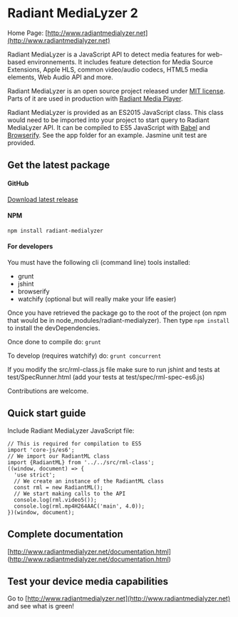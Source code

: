 # Radiant MediaLyzer 2
Home Page: [http://www.radiantmedialyzer.net](http://www.radiantmedialyzer.net)

Radiant MediaLyzer is a JavaScript API to detect media features for web-based
environnements. It includes feature detection for Media Source Extensions, 
Apple HLS, common video/audio codecs, HTML5 media elements, Web Audio API and more.

Radiant MediaLyzer is an open source project released under
[MIT license](http://www.radiantmedialyzer.net/license.html). Parts of it are used in production 
with [Radiant Media Player](https://www.radiantmediaplayer.com).

Radiant MediaLyzer is provided as an ES2015 JavaScript class. This class would need to be 
imported into your project to start query to Radiant MediaLyzer API. It can be compiled 
to ES5 JavaScript with [Babel](https://babeljs.io/) and [Browserify](http://browserify.org/#install). 
See the app folder for an example. Jasmine unit test are provided.

## Get the latest package

#### GitHub

[Download latest release](https://github.com/arnaudleyder/radiant-medialyzer/releases)

#### NPM

`npm install radiant-medialyzer`

#### For developers

You must have the following cli (command line) tools installed:

- grunt
- jshint
- browserify
- watchify (optional but will really make your life easier)

Once you have retrieved the package go to the root of the project 
(on npm that would be in node_modules/radiant-medialyzer). Then type `npm install` to install the devDependencies.

Once done to compile do: `grunt`

To develop (requires watchify) do: `grunt concurrent`

If you modify the src/rml-class.js file make sure to run jshint and tests at test/SpecRunner.html (add your tests at test/spec/rml-spec-es6.js)

Contributions are welcome.

## Quick start guide

Include Radiant MediaLyzer JavaScript file:

```
// This is required for compilation to ES5
import 'core-js/es6';
// We import our RadiantML class
import {RadiantML} from '../../src/rml-class';
((window, document) => {
  'use strict';
  // We create an instance of the RadiantML class
  const rml = new RadiantML();
  // We start making calls to the API
  console.log(rml.video5());
  console.log(rml.mp4H264AAC('main', 4.0));
})(window, document);
```

## Complete documentation

[http://www.radiantmedialyzer.net/documentation.html]
(http://www.radiantmedialyzer.net/documentation.html)

## Test your device media capabilities 
Go to [http://www.radiantmedialyzer.net](http://www.radiantmedialyzer.net) and see what is green!